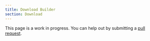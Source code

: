 ```yaml
---
title: Download Builder
section: Download
---
```


This page is a work in progress. You can help out by submitting a
[pull request](https://github.com/openpsa/grid.js/pulls).
